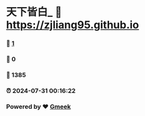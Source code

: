# 天下皆白_ :link: https://zjliang95.github.io 
### :page_facing_up: [1](https://zjliang95.github.io/tag.html) 
### :speech_balloon: 0 
### :hibiscus: 1385 
### :alarm_clock: 2024-07-31 00:16:22 
### Powered by :heart: [Gmeek](https://github.com/Meekdai/Gmeek)
